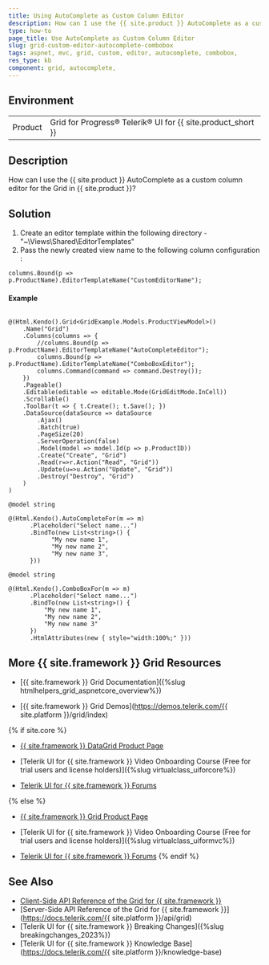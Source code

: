 ```yaml
---
title: Using AutoComplete as Custom Column Editor
description: How can I use the {{ site.product }} AutoComplete as a custom column editor for the Grid in {{ site.product }}?
type: how-to
page_title: Use AutoComplete as Custom Column Editor
slug: grid-custom-editor-autocomplete-combobox
tags: aspnet, mvc, grid, custom, editor, autocomplete, combobox,
res_type: kb
component: grid, autocomplete, 
---
```


## Environment

<table>
 <tr>
  <td>Product</td>
  <td>Grid for Progress® Telerik® UI for {{ site.product_short }} </td>
 </tr>
</table>

## Description

How can I use the {{ site.product }} AutoComplete as a custom column editor for the Grid in {{ site.product }}?

## Solution 

1. Create an editor template within the following directory - "~\Views\Shared\EditorTemplates\"
2. Pass the newly created view name to the following column configuration : 

```
columns.Bound(p => p.ProductName).EditorTemplateName("CustomEditorName");
```

#### Example
```Index.cshtml

@(Html.Kendo().Grid<GridExample.Models.ProductViewModel>()
    .Name("Grid")
    .Columns(columns => {
        //columns.Bound(p => p.ProductName).EditorTemplateName("AutoCompleteEditor");
        columns.Bound(p => p.ProductName).EditorTemplateName("ComboBoxEditor");
        columns.Command(command => command.Destroy());
    })
    .Pageable()
    .Editable(editable => editable.Mode(GridEditMode.InCell))
    .Scrollable()
    .ToolBar(t => { t.Create(); t.Save(); })
    .DataSource(dataSource => dataSource
        .Ajax()
        .Batch(true)
        .PageSize(20)
        .ServerOperation(false)
        .Model(model => model.Id(p => p.ProductID))
        .Create("Create", "Grid")
        .Read(r=>r.Action("Read", "Grid"))
        .Update(u=>u.Action("Update", "Grid"))
        .Destroy("Destroy", "Grid")
    )
)

```
```AutoCompleteEditor.cshtml
@model string

@(Html.Kendo().AutoCompleteFor(m => m)
      .Placeholder("Select name...")
      .BindTo(new List<string>() {
            "My new name 1",
            "My new name 2",
            "My new name 3",
      }))

```
```ComboBoxEditor.cshtml
@model string

@(Html.Kendo().ComboBoxFor(m => m)
      .Placeholder("Select name...")
      .BindTo(new List<string>() {
          "My new name 1",
          "My new name 2",
          "My new name 3"
      })
      .HtmlAttributes(new { style="width:100%;" }))

```

## More {{ site.framework }} Grid Resources

* [{{ site.framework }} Grid Documentation]({%slug htmlhelpers_grid_aspnetcore_overview%})

* [{{ site.framework }} Grid Demos](https://demos.telerik.com/{{ site.platform }}/grid/index)

{% if site.core %}
* [{{ site.framework }} DataGrid Product Page](https://www.telerik.com/aspnet-core-ui/grid)

* [Telerik UI for {{ site.framework }} Video Onboarding Course (Free for trial users and license holders)]({%slug virtualclass_uiforcore%})

* [Telerik UI for {{ site.framework }} Forums](https://www.telerik.com/forums/aspnet-core-ui)

{% else %}
* [{{ site.framework }} Grid Product Page](https://www.telerik.com/aspnet-mvc/grid)

* [Telerik UI for {{ site.framework }} Video Onboarding Course (Free for trial users and license holders)]({%slug virtualclass_uiformvc%})

* [Telerik UI for {{ site.framework }} Forums](https://www.telerik.com/forums/aspnet-mvc)
{% endif %}

## See Also

* [Client-Side API Reference of the Grid for {{ site.framework }}](https://docs.telerik.com/kendo-ui/api/javascript/ui/grid)
* [Server-Side API Reference of the Grid for {{ site.framework }}](https://docs.telerik.com/{{ site.platform }}/api/grid)
* [Telerik UI for {{ site.framework }} Breaking Changes]({%slug breakingchanges_2023%})
* [Telerik UI for {{ site.framework }} Knowledge Base](https://docs.telerik.com/{{ site.platform }}/knowledge-base)

